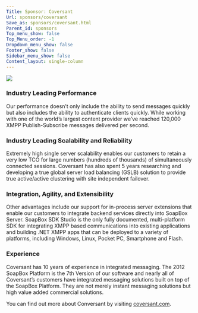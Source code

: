 ```yaml
---
Title: Sponsor: Coversant
Url: sponsors/coversant
Save_as: sponsors/coversant.html
Parent_id: sponsors
Top_menu_show: false
Top_Menu_order: -1
Dropdown_menu_show: false
Footer_show: false
Sidebar_menu_show: false
Content_layout: single-column
---
```


![](/images/logos/coversant.png)

### Industry Leading Performance

Our performance doesn’t only include the ability to send messages quickly but also includes the ability to authenticate clients quickly. While working with one of the world’s largest content provider we’ve reached 120,000 XMPP Publish-Subscribe messages delivered per second.

### Industry Leading Scalability and Reliability

Extremely high single server scalability enables our customers to retain a very low TCO for large numbers (hundreds of thousands) of simultaneously connected sessions. Coversant has also spent 5 years researching and developing a true global server load balancing (GSLB) solution to provide true active/active clustering with site independent failover.

### Integration, Agility, and Extensibility

Other advantages include our support for in-process server extensions that enable our customers to integrate backend services directly into SoapBox Server. SoapBox SDK Studio is the only fully documented, multi-platform SDK for integrating XMPP based communications into existing applications and building .NET XMPP apps that can be deployed to a variety of platforms, including Windows, Linux, Pocket PC, Smartphone and Flash.

### Experience

Coversant has 10 years of experience in integrated messaging. The 2012 SoapBox Platform is the 7th Version of our software and nearly all of Coversant’s customers have integrated messaging solutions built on top of the SoapBox Platform. They are not merely instant messaging solutions but high value added commercial solutions.

You can find out more about Conversant by visiting [coversant.com](http://www.coversant.com/).
